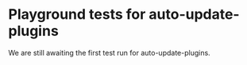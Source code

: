 # Playground tests for auto-update-plugins
We are still awaiting the first test run for auto-update-plugins.

